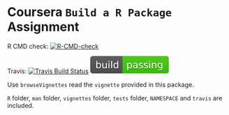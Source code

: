 # Coursera `Build a R Package` Assignment

<!-- badges: start -->
R CMD check: [![R-CMD-check](https://github.com/englianhu/wk4package/workflows/R-CMD-check/badge.svg)](https://github.com/englianhu/wk4package/actions)

Travis: [![Travis Build Status](https://travis-ci.com/englianhu/wk4package.svg?branch=main)](https://travis-ci.com/englianhu/wk4package) ![Travis Build Status](https://raw.githubusercontent.com/englianhu/wk4package/412da64c29581deb24243a4c3bde26f4755f0b91/Travis%20badge.svg)
<!-- badges: end -->

Use `browseVignettes` read the `vignette` provided in this package.

`R` folder, `man` folder, `vignettes` folder, `tests` folder, `NAMESPACE` and `travis` are included.
